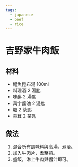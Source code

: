 ```yaml
---
tags:
  - japanese
  - beef
  - rice
---
```


# 吉野家牛肉飯

## 材料
- 鰹魚昆布湯 100ml
- 料理酒 2 湯匙
- 味醂 2 湯匙
- 萬字醬油 2 湯匙
- 糖 2 茶匙
- 蒜茸 2 茶匙

## 做法
1. 混合所有調味料與高湯，煮滾。
2. 加入牛肉片，煮至熟。
3. 盛飯，淋上牛肉與醬汁即可。
